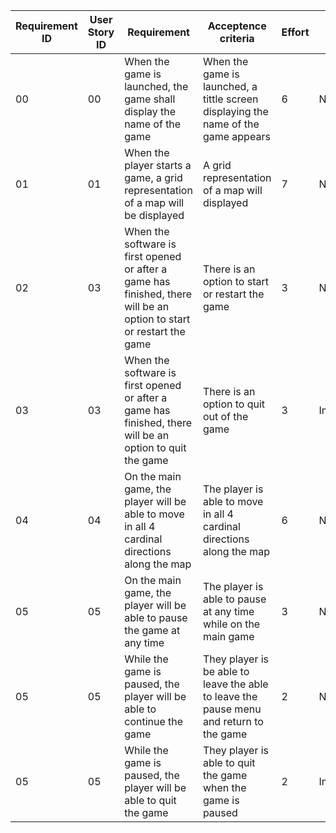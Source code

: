 Requirement ID| User Story ID | Requirement|Acceptence criteria |Effort | Priority | Status
--------------|---------------|------------|--------------------|-------|----------|------
00 | 00 | When the game is launched, the game shall display the name of the game | When the game is launched, a tittle screen displaying the name of the game appears | 6 | Necessary | WORKING
01 | 01 | When the player starts a game, a grid representation of a map will be displayed | A grid representation of a map will displayed | 7 | Necessary | WORKING
02 | 03 | When the software is first opened or after a game has finished, there will be an option to start or restart the game | There is an option to start or restart the game | 3 | Necessary | TESTING
03 | 03 | When the software is first opened or after a game has finished, there will be an option to quit the game | There is an option to quit out of the game | 3 | Important | TESTING
04 | 04 | On the main game, the player will be able to move in all 4 cardinal directions along the map | The player is able to move in all 4 cardinal directions along the map | 6 | Necessary | WORKING
05 | 05 | On the main game, the player will be able to pause the game at any time | The player is able to pause at any time while on the main game | 3 | Necessary | WORKING
05 | 05 | While the game is paused, the player will be able to continue the game | They player is be able to leave the able to leave the pause menu and return to the game | 2 | Necessary | WORKING
05 | 05 | While the game is paused, the player will be able to quit the game | They player is able to quit the game when the game is paused | 2 | Important | WORKING 